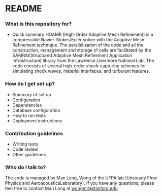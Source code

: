 # README #

### What is this repository for? ###

* Quick summary
HOAMR (High-Order Adaptive Mesh Refinement) is a compressible Navier-Stokes/Euler solver with the Adaptive Mesh Refinement technique. The parallelization of the code and all the construction, management and storage of cells are facilitated by the SAMRAI(Structured Adaptive Mesh Refinement Application Infrastructure) library from the Lawrence Livermore National Lab. The code consists of several high-order shock-capturing schemes for simulating shock waves, material interfaces, and turbulent features.

### How do I get set up? ###

* Summary of set up
* Configuration
* Dependencies
* Database configuration
* How to run tests
* Deployment instructions

### Contribution guidelines ###

* Writing tests
* Code review
* Other guidelines

### Who do I talk to? ###

The code is managed by Man Long, Wong of the UFPA lab (Unsteady Flow Physics and AeroacousticsLaboratory). If you have any questions, please feel free to contact Man Long at wongml@stanford.edu